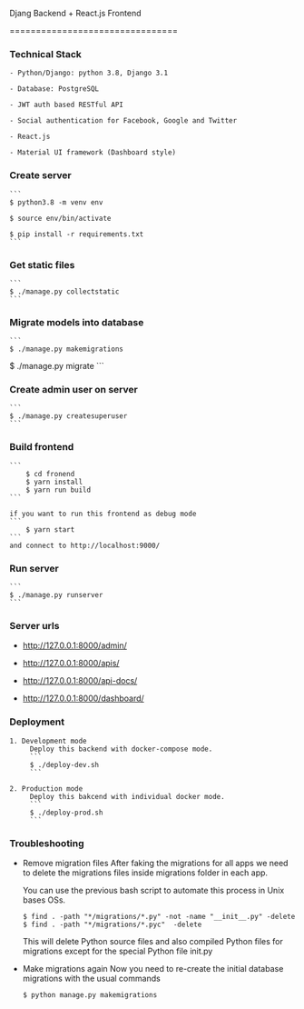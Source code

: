 Djang Backend + React.js Frontend

================================

### Technical Stack

	- Python/Django: python 3.8, Django 3.1

	- Database: PostgreSQL

	- JWT auth based RESTful API
	
	- Social authentication for Facebook, Google and Twitter

	- React.js

	- Material UI framework (Dashboard style)

### Create server

	```
	$ python3.8 -m venv env

	$ source env/bin/activate

	$ pip install -r requirements.txt
	```

### Get static files

	```
	$ ./manage.py collectstatic
	```

### Migrate models into database
	```
	$ ./manage.py makemigrations
  $ ./manage.py migrate
	```

### Create admin user on server

	```
	$ ./manage.py createsuperuser
	```

### Build frontend
	```
		$ cd fronend
		$ yarn install
		$ yarn run build
	```
  
	if you want to run this frontend as debug mode
	```
		$ yarn start
	```
	and connect to http://localhost:9000/

### Run server
	```
	$ ./manage.py runserver
	```

### Server urls

- http://127.0.0.1:8000/admin/

- http://127.0.0.1:8000/apis/

- http://127.0.0.1:8000/api-docs/

- http://127.0.0.1:8000/dashboard/


### Deployment
	1. Development mode
		 Deploy this backend with docker-compose mode.
		 ```
		 $ ./deploy-dev.sh
		 ```

	2. Production mode
		 Deploy this bakcend with individual docker mode.
		 ```
		 $ ./deploy-prod.sh
		 ```

### Troubleshooting
- Remove migration files
	After faking the migrations for all apps we need to delete the migrations files inside migrations folder in each app.

	You can use the previous bash script to automate this process in Unix bases OSs.

	```
	$ find . -path "*/migrations/*.py" -not -name "__init__.py" -delete
	$ find . -path "*/migrations/*.pyc"  -delete
	```
	This will delete Python source files and also compiled Python files for migrations except for the special Python file init.py

- Make migrations again
	Now you need to re-create the initial database migrations with the usual commands
	```
	$ python manage.py makemigrations
	```
